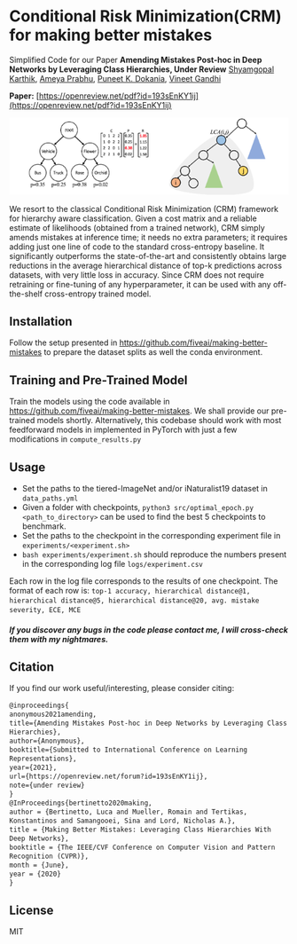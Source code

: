 # Conditional Risk Minimization(CRM) for making better mistakes
Simplified Code for our Paper **Amending Mistakes Post-hoc in Deep Networks by Leveraging Class Hierarchies, Under Review**
[Shyamgopal Karthik](https://github.com/sgk98), [Ameya Prabhu](https://drimpossible.github.io), [Puneet K. Dokania](https://puneetkdokania.github.io), [Vineet Gandhi](https://faculty.iiit.ac.in/~vgandhi/)

**Paper:** [https://openreview.net/pdf?id=193sEnKY1ij](https://openreview.net/pdf?id=193sEnKY1ij)

<a href="url"><img src="https://github.com/sgk98/CRM-Better-Mistakes/blob/main/CRM_figure.png" ></a>

We resort to the classical Conditional Risk Minimization (CRM) framework for hierarchy aware classification. Given a cost matrix and a reliable estimate of likelihoods (obtained from a trained network), CRM simply amends mistakes at inference time; it needs no extra parameters; it requires adding just one line of code to the standard cross-entropy baseline. It significantly outperforms the state-of-the-art and consistently obtains large reductions in the average hierarchical distance of top-k predictions across datasets, with very little loss in accuracy. Since CRM does not require retraining or fine-tuning of any hyperparameter, it can be used with any off-the-shelf cross-entropy trained model. 


## Installation 
Follow the setup presented in https://github.com/fiveai/making-better-mistakes to prepare the dataset splits as well the conda environment.

## Training and Pre-Trained Model
Train the models using the code available in https://github.com/fiveai/making-better-mistakes. We shall provide our pre-trained models shortly.
Alternatively, this codebase should work with most feedforward models in implemented in PyTorch with just a few modifications in `compute_results.py`

## Usage
 - Set the paths to the tiered-ImageNet and/or iNaturalist19 dataset in `data_paths.yml`
 - Given a folder with checkpoints, `python3 src/optimal_epoch.py <path_to_directory>` can be used to find the best 5 checkpoints to benchmark.
 - Set the paths to the checkpoint in the corresponding experiment file in `experiments/<experiment.sh>`
 - `bash experiments/experiment.sh` should reproduce the numbers present in the corresponding log file `logs/experiment.csv`

 Each row in the log file corresponds to the results of one checkpoint.
 The format of each row is: `top-1 accuracy, hierarchical distance@1, hierarchical distance@5, hierarchical distance@20, avg. mistake severity, ECE, MCE `


##### If you discover any bugs in the code please contact me, I will cross-check them with my nightmares.
 
## Citation

If you find our work useful/interesting, please consider citing:
```
@inproceedings{
anonymous2021amending,
title={Amending Mistakes Post-hoc in Deep Networks by Leveraging Class Hierarchies},
author={Anonymous},
booktitle={Submitted to International Conference on Learning Representations},
year={2021},
url={https://openreview.net/forum?id=193sEnKY1ij},
note={under review}
}
@InProceedings{bertinetto2020making,
author = {Bertinetto, Luca and Mueller, Romain and Tertikas, Konstantinos and Samangooei, Sina and Lord, Nicholas A.},
title = {Making Better Mistakes: Leveraging Class Hierarchies With Deep Networks},
booktitle = {The IEEE/CVF Conference on Computer Vision and Pattern Recognition (CVPR)},
month = {June},
year = {2020}
} 

```

## License
MIT

